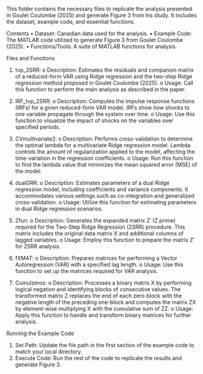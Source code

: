 This folder contains the necessary files to replicate the analysis presented in Goulet Coulombe (2025) and generate Figure 3 from his study. It includes the dataset, example code, and essential functions.

Contents
•	Dataset: Canadian data used for the analysis.
•	Example Code: The MATLAB code utilized to generate Figure 3 from Goulet Coulombe (2025).
•	Functions/Tools: A suite of MATLAB functions for analysis.

Files and Functions
1.	tvp_2SRR:
o	Description: Estimates the residuals and companion matrix of a reduced-form VAR using Ridge regression and the two-step Ridge regression method proposed in Goulet Coulombe (2025).
o	Usage: Call this function to perform the main analysis as described in the paper.
2.	IRF_tvp_2SRR:
o	Description: Computes the impulse response functions (IRFs) for a given reduced-form VAR model. IRFs show how shocks to one variable propagate through the system over time.
o	Usage: Use this function to visualize the impact of shocks on the variables over specified periods.
3.	CVmultivariate2:
o	Description: Performs cross-validation to determine the optimal lambda for a multivariate Ridge regression model. Lambda controls the amount of regularization applied to the model, affecting the time-variation in the regression coefficients.
o	Usage: Run this function to find the lambda value that minimizes the mean squared error (MSE) of the model.
4.	dualGRR:
o	Description: Estimates parameters of a dual Ridge regression model, including coefficients and variance components. It accommodates various settings such as co-integration and generalized cross-validation.
o	Usage: Utilize this function for estimating parameters in dual Ridge regression scenarios.
5.	Zfun:
o	Description: Generates the expanded matrix Z′ (Z prime) required for the Two-Step Ridge Regression (2SRR) procedure. This matrix includes the original data matrix X and additional columns of lagged variables.
o	Usage: Employ this function to prepare the matrix Z′ for 2SRR analysis.

6.	fXMAT:
o	Description: Prepares matrices for performing a Vector Autoregression (VAR) with a specified lag length.
o	Usage: Use this function to set up the matrices required for VAR analysis.
7.	Cumulzeros:
o	Description: Processes a binary matrix X by performing logical negation and identifying blocks of consecutive values. The transformed matrix Z replaces the end of each zero-block with the negative length of the preceding one-block and computes the matrix ZX by element-wise multiplying X with the cumulative sum of ZZ.
o	Usage: Apply this function to handle and transform binary matrices for further analysis.

Running the Example Code
1.	Set Path: Update the file path in the first section of the example code to match your local directory.
2.	Execute Code: Run the rest of the code to replicate the results and generate Figure 3.


